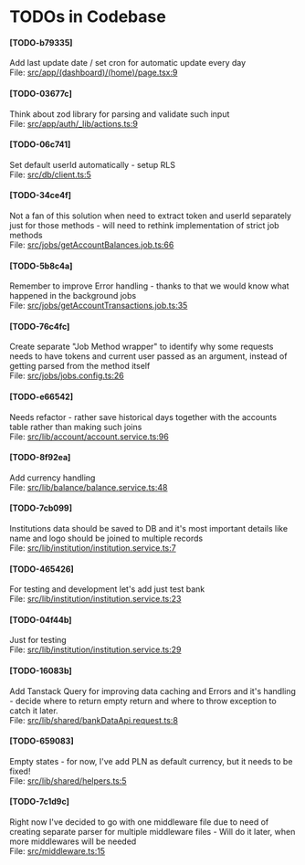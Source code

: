 # TODOs in Codebase

#### [TODO-b79335]
Add last update date / set cron for automatic update every day<br/>
File: [src/app/(dashboard)/(home)/page.tsx:9](./src/app/(dashboard)/(home)/page.tsx#L9)

#### [TODO-03677c]
Think about zod library for parsing and validate such input<br/>
File: [src/app/auth/_lib/actions.ts:9](./src/app/auth/_lib/actions.ts#L9)

#### [TODO-06c741]
Set default userId automatically - setup RLS<br/>
File: [src/db/client.ts:5](./src/db/client.ts#L5)

#### [TODO-34ce4f]
Not a fan of this solution when need to extract token and userId separately just for those methods - will need to rethink implementation of strict job methods<br/>
File: [src/jobs/getAccountBalances.job.ts:66](./src/jobs/getAccountBalances.job.ts#L66)

#### [TODO-5b8c4a]
Remember to improve Error handling - thanks to that we would know what happened in the background jobs<br/>
File: [src/jobs/getAccountTransactions.job.ts:35](./src/jobs/getAccountTransactions.job.ts#L35)

#### [TODO-76c4fc]
Create separate "Job Method wrapper" to identify why some requests needs to have tokens and current user passed as an argument, instead of getting parsed from the method itself<br/>
File: [src/jobs/jobs.config.ts:26](./src/jobs/jobs.config.ts#L26)

#### [TODO-e66542]
Needs refactor - rather save historical days together with the accounts table rather than making such joins<br/>
File: [src/lib/account/account.service.ts:96](./src/lib/account/account.service.ts#L96)

#### [TODO-8f92ea]
Add currency handling<br/>
File: [src/lib/balance/balance.service.ts:48](./src/lib/balance/balance.service.ts#L48)

#### [TODO-7cb099]
Institutions data should be saved to DB and it's most important details like name and logo should be joined to multiple records<br/>
File: [src/lib/institution/institution.service.ts:7](./src/lib/institution/institution.service.ts#L7)

#### [TODO-465426]
For testing and development let's add just test bank<br/>
File: [src/lib/institution/institution.service.ts:23](./src/lib/institution/institution.service.ts#L23)

#### [TODO-04f44b]
Just for testing<br/>
File: [src/lib/institution/institution.service.ts:29](./src/lib/institution/institution.service.ts#L29)

#### [TODO-16083b]
Add Tanstack Query for improving data caching and Errors and it's handling - decide where to return empty return and where to throw exception to catch it later.<br/>
File: [src/lib/shared/bankDataApi.request.ts:8](./src/lib/shared/bankDataApi.request.ts#L8)

#### [TODO-659083]
Empty states - for now, I've add PLN as default currency, but it needs to be fixed!<br/>
File: [src/lib/shared/helpers.ts:5](./src/lib/shared/helpers.ts#L5)

#### [TODO-7c1d9c]
Right now I've decided to go with one middleware file due to need of creating separate parser for multiple middleware files - Will do it later, when more middlewares will be needed<br/>
File: [src/middleware.ts:15](./src/middleware.ts#L15)
